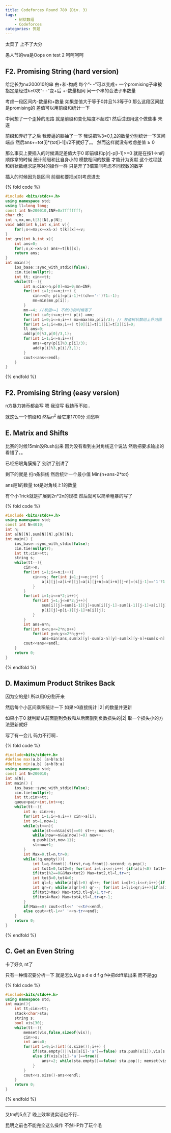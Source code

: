 ```yaml
---
title: Codeforces Round 780 (Div. 3)
tags: 
	- 树状数组
	- Codeforces
categories: 贺题
---
```


太菜了 上不了大分

愚人节的wa是Oops on test 2 呵呵呵呵

<!-- more -->

## F2. Promising String (hard version)

给定长为n≤200010的串 由+和-构成 每个“- -”可以变成+ 一个promising子串被指定是经过k≥0次“- -”变+后 +-数量相同 问一个串的合法子串数量

考虑一段区间内-数量和+数量 如果差值大于等于0并且%3等于0 那么这段区间就是promising的 差值可以用前缀和统计一下

中间想了一个歪掉的思路 就是前缀和变化幅度不超过1 然后试图用这个做些事 未遂

前缀和弄好了之后 我傻逼的脑抽了一下 我说把%3=0,1,2的数量分别统计一下区间端点 然后ans+=tot[i]*(tot[i-1])/2不就好了。。 然而这样就没有考虑差值$\geq 0$

那么事实上要插入的时候满足差值大于0 即前缀和p[r]-p[l-1]>=0 就是在按1->n的顺序拿的时候 统计前缀和比自身小的 模数相同的数量 才能计为贡献 这个过程就和树状数组求逆序对的操作一样 只是开了3倍空间考虑不同模数的数字

插入的时候因为是区间 前缀和要把p[0]考虑进去

{% fold code %}
```cpp
#include <bits/stdc++.h>
using namespace std;
using ll=long long;
const int N=200010,INF=0x7fffffff;
char ch;
int n,mx,mn,t[3][N],p[N];
void add(int k,int x,int v){
	for(;x<=mx;x+=x&-x) t[k][x]+=v;
}
int qry(int k,int x){
	int ans=0;
	for(;x;x-=x&-x) ans+=t[k][x];
	return ans;
}
int main(){
	ios_base::sync_with_stdio(false);
	cin.tie(nullptr);
	int tt; cin>>tt;
	while(tt--){
		int n;cin>>n;p[0]=mx=0;mn=INF;
		for(int i=1;i<=n;i++) {
			cin>>ch; p[i]=p[i-1]+((ch=='-')?1:-1);
			mn=min(mn,p[i]);
		}
		mn-=4; //权值>=1 不然/3的时候寄了
		for(int i=0;i<=n;i++) p[i]-=mn;
		for(int i=0;i<=n;i++) mx=max(mx,p[i]/3); // 权值树状数组上界范围
		for(int i=1;i<=mx;i++) t[0][i]=t[1][i]=t[2][i]=0;
		ll ans=0;
		add(p[0]%3,p[0]/3,1);
		for(int i=1;i<=n;i++){
			ans+=qry(p[i]%3,p[i]/3);
			add(p[i]%3,p[i]/3,1);
		}
		cout<<ans<<endl;
	}
}
```
{% endfold %}

## F2. Promising String (easy version)

n方暴力铸币都会写 嗯 我没写 我铸币不如..

就这么一个前缀和 然后$n^2$ 给它定1700分 消愁啊

## E. Matrix and Shifts

比赛的时候15min没Rush出来 因为没有看到主对角线这个说法 然后把要求输出的看错了。。

已经把眼角膜捐了 别讲了别讲了

剩下的就是 扫n条斜线 然后统计一个最小值 Min{n+ans-2*tot}

ans是1的数量 tot是对角线上1的数量

有个小Trick就是扩展到2n*2n的规模 然后就可以简单粗暴的写了

{% fold code %}
```cpp
#include <bits/stdc++.h>
using namespace std;
const int N=4010;
int n;
int a[N][N],sum[N][N],p[N][N];
int main() {
	ios_base::sync_with_stdio(false);
	cin.tie(nullptr);
	int tt;cin>>tt;
	string s;
	while(tt--){
		cin>>n;
		for(int i=1;i<=n;i++){
			cin>>s; for(int j=1;j<=n;j++) {
				a[i][j]=a[i+n][j]=a[i][j+n]=a[i+n][j+n]=(s[j-1]=='1'?1:0);
			}
		}
		for(int i=1;i<=n*2;i++){
			for(int j=1;j<=n*2;j++){
				sum[i][j]=sum[i-1][j]+sum[i][j-1]-sum[i-1][j-1]+a[i][j];
				p[i][j]=p[i-1][j-1]+a[i][j];
			}
		}
		int ans=n*n;
		for(int x=n;x<=2*n;x++)
			for(int y=n;y<=2*n;y++)
				ans=min(ans,sum[x][y]-sum[x-n][y]-sum[x][y-n]+sum[x-n][y-n]+n-2*(p[x][y]-p[x-n][y-n]));
		cout<<ans<<endl;
	}
	return 0;
}
```
{% endfold %}

## D. Maximum Product Strikes Back

因为空的是1 所以用0分割开来

然后每个小区间乘积统计一下 如果>0直接统计 |2| 的数量并更新

如果小于0 就判断从前面删到负数和从后面删到负数损失的|2| 取一个损失小的方法更新就好

写了有一会儿 码力不行啊..

{% fold code %}
```cpp
#include<bits/stdc++.h>
#define max(a,b) (a>b?a:b)
#define min(a,b) (a>b?b:a)
using namespace std;
const int N=200010;
int a[N];
int main() {
	ios_base::sync_with_stdio(false);
	cin.tie(nullptr);
	int tt;cin>>tt;
	queue<pair<int,int>>q;
	while(tt--){
		int n; cin>>n;
		for(int i=1;i<=n;i++) cin>>a[i];
		int st=1,now=1;
		while(st<=n){
			while(st<=n&&a[st]==0) st++; now=st;
			while(now<=n&&a[now]!=0) now++;
			q.push({st,now-1});
			st=now+1;
		}
		int Max=0,tl=n,tr=0;
		while(!q.empty()){
			int l=q.front().first,r=q.front().second; q.pop();
			int tot1=0,tot2=0; for(int i=l;i<=r;i++) {if(a[i]<0) tot1++; if(a[i]==2||a[i]==-2) tot2++;}
			if(tot1%2==0&&Max<tot2) Max=tot2,tl=l,tr=r;
			int tot3=0,tot4=0;
			int ql=l; while(a[ql]>0) ql++; for(int i=ql+1;i<=r;i++){if(a[i]==2||a[i]==-2) tot3++;}
			int qr=r; while(a[qr]>0) qr--; for(int i=l;i<qr;i++){if(a[i]==2||a[i]==-2) tot4++;}
			if(tot3>Max) Max=tot3,tl=ql+1,tr=r;
			if(tot4>Max) Max=tot4,tl=l,tr=qr-1;
		}
		if(Max==0) cout<<tl<<' '<<tr<<endl;
		else cout<<tl-1<<' '<<n-tr<<endl;
	}
	return 0;
}
```
{% endfold %}

## C. Get an Even String

卡了好久 nt了

只有一种情况要分析一下 就是怎么从g a d e d f g f中把ddff拿出来 而不是gg

{% fold code %}
```cpp
#include<bits/stdc++.h>
using namespace std;
int main(){
	int tt;cin>>tt;
	stack<char>sta;
	string s;
	bool vis[30];
	while(tt--){
		memset(vis,false,sizeof(vis));
		cin>>s;
		int ans=0;
		for(int i=0;i<(int)(s.size());i++) {
			if(sta.empty()||vis[s[i]-'a']==false) sta.push(s[i]),vis[s[i]-'a']=true;
			else if(vis[s[i]-'a']==true){
				ans+=2; while(sta.empty()==false) sta.pop(); memset(vis,false,sizeof(vis));
			}
		}
		cout<<s.size()-ans<<endl;
	}
	return 0;
}
```
{% endfold %}

----

又tm的5点了 晚上效率说实话也不行..

昆明之前也不能完全这么操作 不然HP炸了玩个毛